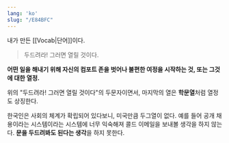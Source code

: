 ```yaml
---
lang: 'ko'
slug: "/E84BFC"
---
```


내가 만든 [[Vocab|단어]]이다. 

> 두드려라! 그러면 열릴 것이다.

**어떤 일을 해내기 위해 자신의 컴포트 존을 벗어나 불편한 여정을 시작하는 것, 또는 그것에 대한 열정.**

위의 "두드려라! 그러면 열릴 것이다"의 두문자이면서, 마지막의 열은 **학문열**처럼 열정도 상징한다.

한국인은 사회의 체계가 확립되어 있다보니, 미국만큼 두그열이 없다.
예를 들어 공개 채용이라는 시스템이라는 시스템에 너무 익숙해져 콜드 이메일을 보내볼 생각을 하지 않는다.
**문을 두드려봐도 된다는 생각**을 하지 못한다.
